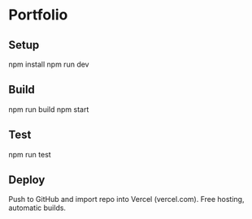 # Portfolio

## Setup
npm install
npm run dev

## Build
npm run build
npm start

## Test
npm run test

## Deploy
Push to GitHub and import repo into Vercel (vercel.com). Free hosting, automatic builds.
